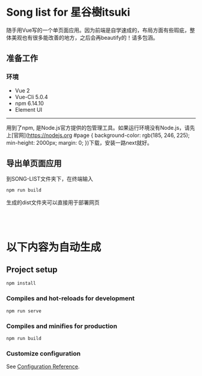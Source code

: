 # Song list for 星谷樹itsuki

随手用Vue写的一个单页面应用。因为前端是自学速成的，布局方面有些瑕疵，整体美观也有很多能改善的地方，之后会再beautify的！请多包涵。

## 准备工作

### 环境

* Vue 2
* Vue-Cli 5.0.4
* npm 6.14.10
* Element UI

***

用到了npm, 是Node.js官方提供的包管理工具。如果运行环境没有Node.js，请先上[官网](https://nodejs.org
#page {
  background-color: rgb(185, 246, 225);
  min-height: 2000px;
  margin: 0;
})下载，安装一路next就好。



## 导出单页面应用

到SONG-LIST文件夹下，在终端输入

```bash
npm run build
```

生成的dist文件夹可以直接用于部署网页

</br>

</br>

# 以下内容为自动生成

## Project setup

```
npm install
```

### Compiles and hot-reloads for development
```
npm run serve
```

### Compiles and minifies for production
```
npm run build
```

### Customize configuration
See [Configuration Reference](https://cli.vuejs.org/config/).
